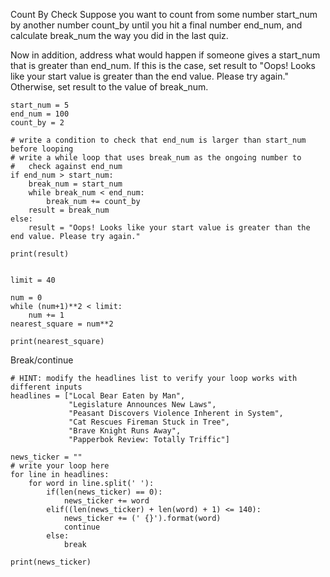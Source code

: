 Count By Check
Suppose you want to count from some number start_num by another number count_by until you hit a final number end_num, and calculate break_num the way you did in the last quiz.

Now in addition, address what would happen if someone gives a start_num that is greater than end_num. If this is the case, set result to "Oops! Looks like your start value is greater than the end value. Please try again." Otherwise, set result to the value of break_num.
```
start_num = 5
end_num = 100
count_by = 2

# write a condition to check that end_num is larger than start_num before looping
# write a while loop that uses break_num as the ongoing number to 
#   check against end_num
if end_num > start_num:
    break_num = start_num
    while break_num < end_num:
        break_num += count_by
    result = break_num
else:
    result = "Oops! Looks like your start value is greater than the end value. Please try again."

print(result)
```


```

limit = 40

num = 0
while (num+1)**2 < limit:
    num += 1
nearest_square = num**2

print(nearest_square)
```

Break/continue

```
# HINT: modify the headlines list to verify your loop works with different inputs
headlines = ["Local Bear Eaten by Man",
             "Legislature Announces New Laws",
             "Peasant Discovers Violence Inherent in System",
             "Cat Rescues Fireman Stuck in Tree",
             "Brave Knight Runs Away",
             "Papperbok Review: Totally Triffic"]

news_ticker = ""
# write your loop here
for line in headlines:
    for word in line.split(' '):
        if(len(news_ticker) == 0):
            news_ticker += word
        elif((len(news_ticker) + len(word) + 1) <= 140):
            news_ticker += (' {}').format(word)
            continue
        else:
            break

print(news_ticker)
```
